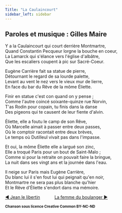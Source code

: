 ```yaml
---
Title: "La Caulaincourt"
sidebar_left: sidebar
---
```


##  Paroles et musique : Gilles Maire
Y a la Caulaincourt qui court derrière Montmartre,  
Quand Constantin Pecqueur lorgne la bouche en coeur,  
La Lamarck qui s'élance vers l'église d'albâtre,  
Que les escaliers coupent à pic sur Sacré-Coeur.  
  
Eugène Carrière fait sa statue de pierre,  
Détournant le regard de sa lourde palette,  
Levant au vent le nez vers le vieux mur de lierre,  
En face du bar du Rêve de la môme Éliette.  
  
Finir en statue c'est con quand on y pense ;  
Comme l'autre coincé soixante-quinze rue Norvin,  
T'as Rodin pour copain, tu finis dans la danse  
Des pigeons qui te causent de leur fiente d'alvin.  
  
Éliette, elle a foutu le camp de son Rêve,  
Où Marcelle aimait à passer entre deux passes,  
Où le comptoir racontait entre deux brèves,  
Le temps où Dutilleul vivait pas dans l'impasse.  
  
Et oui, la môme Éliette elle a largué son zinc,  
Elle a troqué Paris pour un bout de Saint-Malo ;  
Comme si pour la retraite on pouvait faire la bringue,  
La nuit dans ses vingt ans et la journée dans l'eau.  
  
Il neige sur Paris mais Eugène Carrière,  
Du blanc lui il s'en fout lui qui peignait qu'en noir,  
Montmartre ne sera pas plus blanche qu'hier  
Et le Rêve d'Éliette s'endort dans ma mémoire.  


[ ◀ Jean le libertin](../jean_le_libertin) ​ ​ ​ ​ ​ ​ ​ ​ ​ ​ ​ ​[La femme du boulanger ▶](../la_femme_du_boulanger)


<b><sub>Chanson sous licence Creative Common BY-NC-ND</sub></b>

